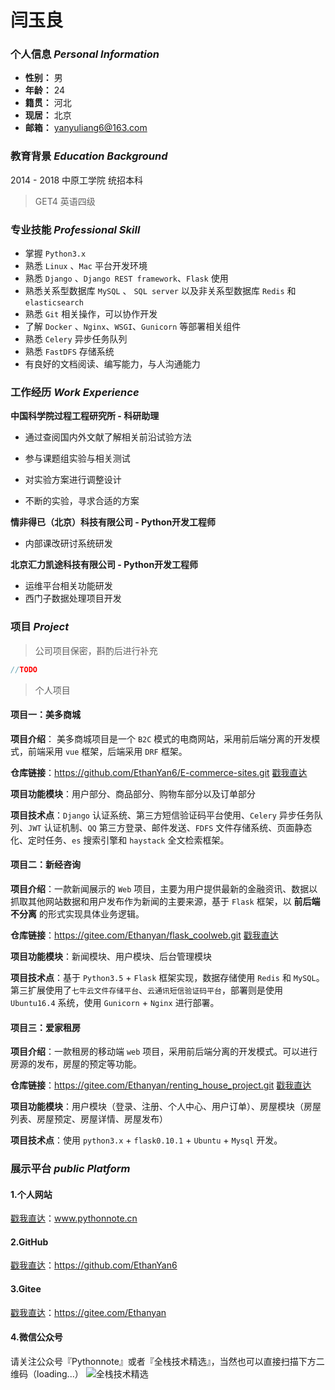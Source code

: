 # 闫玉良

### 个人信息 *Personal Information*

* **性别：** 男
* **年龄：** 24
* **籍贯：** 河北
* **现居：** 北京
* **邮箱：** yanyuliang6@163.com


### 教育背景 *Education Background*

2014 - 2018 中原工学院 统招本科
> GET4 英语四级


### 专业技能 *Professional Skill*

* 掌握 `Python3.x `
* 熟悉 `Linux` 、`Mac` 平台开发环境
* 熟悉 `Django` 、`Django REST framework`、`Flask` 使用
* 熟悉关系型数据库 `MySQL` 、 `SQL server` 以及非关系型数据库 `Redis` 和 `elasticsearch`
* 熟悉 `Git` 相关操作，可以协作开发
* 了解 `Docker` 、`Nginx`、`WSGI`、`Gunicorn` 等部署相关组件
* 熟悉 `Celery` 异步任务队列
* 熟悉 `FastDFS` 存储系统
* 有良好的文档阅读、编写能力，与人沟通能力


### 工作经历 *Work Experience*

**中国科学院过程工程研究所 - 科研助理**

* 通过查阅国内外文献了解相关前沿试验方法

* 参与课题组实验与相关测试

* 对实验方案进行调整设计

* 不断的实验，寻求合适的方案

**情非得已（北京）科技有限公司 - Python开发工程师**

* 内部课改研讨系统研发

**北京汇力凯途科技有限公司 - Python开发工程师**

* 运维平台相关功能研发
* 西门子数据处理项目开发


### 项目 *Project*

> 公司项目保密，斟酌后进行补充

```java
//TODO
```
> 个人项目

#### 项目一：美多商城

**项目介绍**： 美多商城项目是一个 `B2C` 模式的电商网站，采用前后端分离的开发模式，前端采用 `vue` 框架，后端采用 `DRF` 框架。

**仓库链接**：https://github.com/EthanYan6/E-commerce-sites.git [戳我直达](https://github.com/EthanYan6/E-commerce-sites.git)

**项目功能模块**：用户部分、商品部分、购物车部分以及订单部分

**项目技术点**：`Django` 认证系统、第三方短信验证码平台使用、`Celery` 异步任务队列、`JWT` 认证机制、`QQ` 第三方登录、邮件发送、`FDFS` 文件存储系统、页面静态化、定时任务、`es` 搜索引擎和 `haystack` 全文检索框架。



#### 项目二：新经咨询

**项目介绍**：一款新闻展示的 `Web` 项目，主要为用户提供最新的金融资讯、数据以抓取其他网站数据和用户发布作为新闻的主要来源，基于 `Flask` 框架，以 **前后端不分离** 的形式实现具体业务逻辑。

**仓库链接**：https://gitee.com/Ethanyan/flask_coolweb.git [戳我直达](https://gitee.com/Ethanyan/flask_coolweb.git)

**项目功能模块**：新闻模块、用户模块、后台管理模块

**项目技术点**：基于 `Python3.5` + `Flask` 框架实现，数据存储使用 `Redis` 和 `MySQL`。第三扩展使用了`七牛云文件存储平台`、`云通讯短信验证码平台`，部署则是使用 `Ubuntu16.4` 系统，使用 `Gunicorn` + `Nginx` 进行部署。



#### 项目三：爱家租房

**项目介绍**：一款租房的移动端 `web` 项目，采用前后端分离的开发模式。可以进行房源的发布，房屋的预定等功能。

**仓库链接**：https://gitee.com/Ethanyan/renting_house_project.git [戳我直达](https://gitee.com/Ethanyan/renting_house_project.git)

**项目功能模块**：用户模块（登录、注册、个人中心、用户订单）、房屋模块（房屋列表、房屋预定、房屋详情、房屋发布）

**项目技术点**：使用 `python3.x` + `flask0.10.1` + `Ubuntu` + `Mysql` 开发。

### 展示平台 *public Platform*

#### 1.个人网站
[戳我直达](http://www.pythonnote.cn)：www.pythonnote.cn <br>

#### 2.GitHub
[戳我直达](https://github.com/EthanYan6)：https://github.com/EthanYan6

#### 3.Gitee
[戳我直达](https://gitee.com/Ethanyan)：https://gitee.com/Ethanyan

#### 4.微信公众号
请关注公众号『Pythonnote』或者『全栈技术精选』，当然也可以直接扫描下方二维码（loading...）
![全栈技术精选](https://github.com/EthanYan6/pic/raw/master/%E6%89%AB%E7%A0%81_%E6%90%9C%E7%B4%A2%E8%81%94%E5%90%88%E4%BC%A0%E6%92%AD%E6%A0%B7%E5%BC%8F-%E7%99%BD%E8%89%B2%E7%89%88.png)

